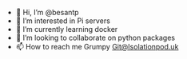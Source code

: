 - 👋 Hi, I’m @besantp
- 👀 I’m interested in Pi servers
- 🌱 I’m currently learning docker
- 💞️ I’m looking to collaborate on python packages
- 📫 How to reach me Grumpy Git@Isolationpod.uk

<!---
besantp/besantp is a ✨ special ✨ repository because its `README.md` (this file) appears on your GitHub profile.
You can click the Preview link to take a look at your changes.
--->
